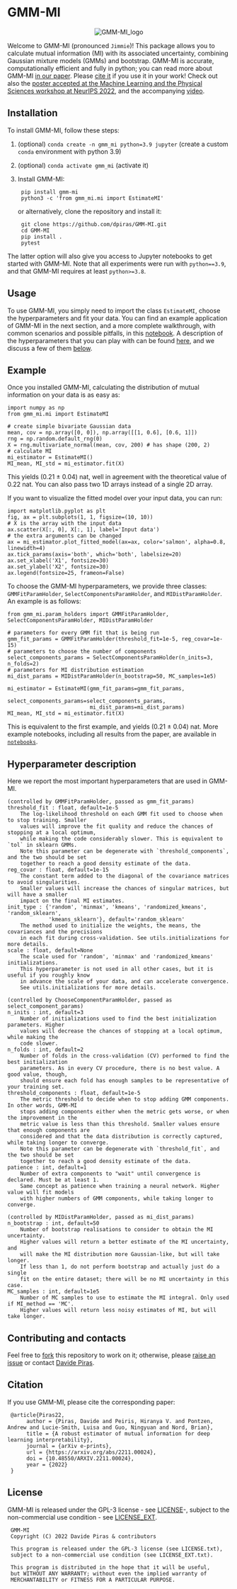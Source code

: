 # GMM-MI 

<p align="center">
  <img src="https://user-images.githubusercontent.com/25639122/195098930-93a9865b-a0c7-4792-9474-dc0d1056e358.png?raw=true" alt="GMM-MI_logo"/>
</p>

Welcome to GMM-MI (pronounced ``Jimmie``)! This package allows you to calculate mutual information (MI) with its associated uncertainty, combining Gaussian mixture models (GMMs) and bootstrap. GMM-MI is accurate, computationally efficient and fully in python; you can read more about GMM-MI [in our paper](https://arxiv.org/abs/2211.00024). Please [cite it](#citation) if you use it in your work! Check out also the [poster accepted at the Machine Learning and the Physical Sciences workshop at NeurIPS 2022](https://neurips.cc/media/PosterPDFs/NeurIPS%202022/56922.png), and the accompanying [video](https://user-images.githubusercontent.com/25639122/201700436-3c3f6216-1925-4a09-9b04-419a64bfda15.mp4).

## Installation

To install GMM-MI, follow these steps:
1. (optional) `conda create -n gmm_mi python=3.9 jupyter` (create a custom `conda` environment with python 3.9) 
2. (optional) `conda activate gmm_mi` (activate it)
3. Install GMM-MI:

        pip install gmm-mi
        python3 -c 'from gmm_mi.mi import EstimateMI'

   or alternatively, clone the repository and install it:

        git clone https://github.com/dpiras/GMM-MI.git
        cd GMM-MI
        pip install . 
        pytest 

The latter option will also give you access to Jupyter notebooks to get started with GMM-MI. Note that all experiments were run with `python==3.9`, and that GMM-MI requires at least `python>=3.8`. 

## Usage

To use GMM-MI, you simply need to import the class `EstimateMI`, choose the hyperparameters and fit your data. You can find an example application of GMM-MI in the next section, and a more complete walkthrough, with common scenarios and possible pitfalls, in this [notebook](https://github.com/dpiras/GMM-MI/blob/main/notebooks/walkthrough_and_pitfalls.ipynb). A description of the hyperparameters that you can play with can be found [here](https://github.com/dpiras/GMM-MI/blob/main/gmm_mi/mi.py#L10), and we discuss a few of them [below](#hyperparameter-description).

## Example

Once you installed GMM-MI, calculating the distribution of mutual information on your data is as easy as:

    import numpy as np
    from gmm_mi.mi import EstimateMI

    # create simple bivariate Gaussian data
    mean, cov = np.array([0, 0]), np.array([[1, 0.6], [0.6, 1]])
    rng = np.random.default_rng(0)
    X = rng.multivariate_normal(mean, cov, 200) # has shape (200, 2)
    # calculate MI
    mi_estimator = EstimateMI()
    MI_mean, MI_std = mi_estimator.fit(X)

This yields (0.21 &pm; 0.04) nat, well in agreement with the theoretical value of 0.22 nat. You can also pass two 1D arrays instead of a single 2D array.

If you want to visualize the fitted model over your input data, you can run:
    
    import matplotlib.pyplot as plt
    fig, ax = plt.subplots(1, 1, figsize=(10, 10))
    # X is the array with the input data
    ax.scatter(X[:, 0], X[:, 1], label='Input data')
    # the extra arguments can be changed
    ax = mi_estimator.plot_fitted_model(ax=ax, color='salmon', alpha=0.8, linewidth=4)
    ax.tick_params(axis='both', which='both', labelsize=20)
    ax.set_xlabel('X1', fontsize=30)
    ax.set_ylabel('X2', fontsize=30)
    ax.legend(fontsize=25, frameon=False)    

To choose the GMM-MI hyperparameters, we provide three classes: `GMMFitParamHolder`, `SelectComponentsParamHolder`, and `MIDistParamHolder`. An example is as follows:

    from gmm_mi.param_holders import GMMFitParamHolder, SelectComponentsParamHolder, MIDistParamHolder

    # parameters for every GMM fit that is being run
    gmm_fit_params = GMMFitParamHolder(threshold_fit=1e-5, reg_covar=1e-15)
    # parameters to choose the number of components
    select_components_params = SelectComponentsParamHolder(n_inits=3, n_folds=2)
    # parameters for MI distribution estimation
    mi_dist_params = MIDistParamHolder(n_bootstrap=50, MC_samples=1e5)

    mi_estimator = EstimateMI(gmm_fit_params=gmm_fit_params,
                              select_components_params=select_components_params,
                              mi_dist_params=mi_dist_params)
    MI_mean, MI_std = mi_estimator.fit(X)

This is equivalent to the first example, and yields (0.21 &pm; 0.04) nat. More example notebooks, including all results from the paper, are available in [`notebooks`](https://github.com/dpiras/GMM-MI/blob/main/notebooks).

## Hyperparameter description
Here we report the most important hyperparameters that are used in GMM-MI.

    (controlled by GMMFitParamHolder, passed as gmm_fit_params)
    threshold_fit : float, default=1e-5
        The log-likelihood threshold on each GMM fit used to choose when to stop training. Smaller
        values will improve the fit quality and reduce the chances of stopping at a local optimum,
        while making the code considerably slower. This is equivalent to `tol` in sklearn GMMs.
        Note this parameter can be degenerate with `threshold_components`, and the two should be set
        together to reach a good density estimate of the data.
    reg_covar : float, default=1e-15
        The constant term added to the diagonal of the covariance matrices to avoid singularities.
        Smaller values will increase the chances of singular matrices, but will have a smaller
        impact on the final MI estimates.
    init_type : {'random', 'minmax', 'kmeans', 'randomized_kmeans', 'random_sklearn', 
                 'kmeans_sklearn'}, default='random_sklearn'
        The method used to initialize the weights, the means, the covariances and the precisions
        in each fit during cross-validation. See utils.initializations for more details.
    scale : float, default=None
        The scale used for 'random', 'minmax' and 'randomized_kmeans' initializations. 
        This hyperparameter is not used in all other cases, but it is useful if you roughly know 
        in advance the scale of your data, and can accelerate convergence.
        See utils.initializations for more details.

    (controlled by ChooseComponentParamHolder, passed as select_component_params)
    n_inits : int, default=3
        Number of initializations used to find the best initialization parameters. Higher
        values will decrease the chances of stopping at a local optimum, while making the
        code slower.
    n_folds : int, default=2
        Number of folds in the cross-validation (CV) performed to find the best initialization
        parameters. As in every CV procedure, there is no best value. A good value, though,
        should ensure each fold has enough samples to be representative of your training set.
    threshold_components : float, default=1e-5
        The metric threshold to decide when to stop adding GMM components. In other words, GMM-MI
        stops adding components either when the metric gets worse, or when the improvement in the
        metric value is less than this threshold. Smaller values ensure that enough components are
        considered and that the data distribution is correctly captured, while taking longer to converge.
        Note this parameter can be degenerate with `threshold_fit`, and the two should be set 
        together to reach a good density estimate of the data.
    patience : int, default=1 
        Number of extra components to "wait" until convergence is declared. Must be at least 1.
        Same concept as patience when training a neural network. Higher value will fit models
        with higher numbers of GMM components, while taking longer to converge.
   
    (controlled by MIDistParamHolder, passed as mi_dist_params) 
    n_bootstrap : int, default=50 
        Number of bootstrap realisations to consider to obtain the MI uncertainty.
        Higher values will return a better estimate of the MI uncertainty, and
        will make the MI distribution more Gaussian-like, but will take longer.
        If less than 1, do not perform bootstrap and actually just do a single 
        fit on the entire dataset; there will be no MI uncertainty in this case.
    MC_samples : int, default=1e5
        Number of MC samples to use to estimate the MI integral. Only used if MI_method == 'MC'.
        Higher values will return less noisy estimates of MI, but will take longer.

## Contributing and contacts

Feel free to [fork](https://github.com/dpiras/GMM-MI/fork) this repository to work on it; otherwise, please [raise an issue](https://github.com/dpiras/GMM-MI/issues) or contact [Davide Piras](mailto:dr.davide.piras@gmail.com).

## Citation
If you use GMM-MI, please cite the corresponding paper:

     @article{Piras22, 
          author = {Piras, Davide and Peiris, Hiranya V. and Pontzen, Andrew and Lucie-Smith, Luisa and Guo, Ningyuan and Nord, Brian},
          title = {A robust estimator of mutual information for deep learning interpretability},
          journal = {arXiv e-prints},
          url = {https://arxiv.org/abs/2211.00024},
          doi = {10.48550/ARXIV.2211.00024},
          year = {2022}
     }

## License

GMM-MI is released under the GPL-3 license - see [LICENSE](https://github.com/dpiras/GMM-MI/blob/main/LICENSE.txt)-, subject to 
the non-commercial use condition - see [LICENSE_EXT](https://github.com/dpiras/GMM-MI/blob/main/LICENSE_EXT.txt).

     GMM-MI
     Copyright (C) 2022 Davide Piras & contributors

     This program is released under the GPL-3 license (see LICENSE.txt), 
     subject to a non-commercial use condition (see LICENSE_EXT.txt).

     This program is distributed in the hope that it will be useful,
     but WITHOUT ANY WARRANTY; without even the implied warranty of
     MERCHANTABILITY or FITNESS FOR A PARTICULAR PURPOSE.
